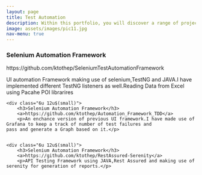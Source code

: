 ```yaml
---
layout: page
title: Test Automation
description: Within this portfolio, you will discover a range of projects dedicated to revolutionizing software testing through automation. With a meticulous focus on quality assurance, I have developed innovative frameworks and methodologies that streamline testing processes, minimize human error, and accelerate delivery timelines
image: assets/images/pic11.jpg
nav-menu: true
---
```


<div class="row">
	<div class="6u 12u$(small)">
		<h3>Selenium Automation Framework</h3>
		<a>https://github.com/ktothep/SeleniumTestAutomationFramework</a>
		<p>UI automation Framework making use of selenium,TestNG and JAVA.I have implemented different TestNG listeners
		as well.Reading Data from Excel using Pacahe POI librarires</p>
	
	
	

	<div class="6u 12u$(small)">
		<h3>Selenium Automation Framework</h3>
		<a>https://github.com/ktothep/Automation_Framework_TDD</a>
		<p>An enchance version of previous UI framework.I have made use of Grafana to keep a track of number of test failures and                      pass and generate a Graph based on it.</p>
	
	
	<div class="6u 12u$(small)">
		<h3>Selenium Automation Framework</h3>
		<a>https://github.com/ktothep/RestAssured-Serenity</a>
		<p>API Testing Framework using JAVA,Rest Assured and making use of serenity for generation of reports.</p>
	
	
	
</div>
